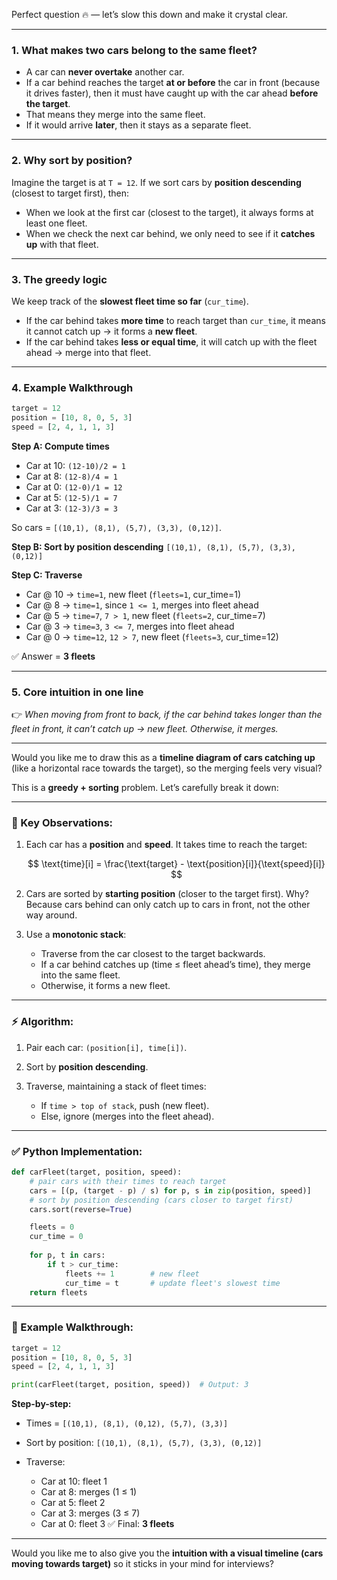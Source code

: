 Perfect question 🔥 — let’s slow this down and make it crystal clear.

---

### 1. What makes two cars belong to the same fleet?

* A car can **never overtake** another car.
* If a car behind reaches the target **at or before** the car in front (because it drives faster), then it must have caught up with the car ahead **before the target**.
* That means they merge into the same fleet.
* If it would arrive **later**, then it stays as a separate fleet.

---

### 2. Why sort by position?

Imagine the target is at `T = 12`.
If we sort cars by **position descending** (closest to target first), then:

* When we look at the first car (closest to the target), it always forms at least one fleet.
* When we check the next car behind, we only need to see if it **catches up** with that fleet.

---

### 3. The greedy logic

We keep track of the **slowest fleet time so far** (`cur_time`).

* If the car behind takes **more time** to reach target than `cur_time`, it means it cannot catch up → it forms a **new fleet**.
* If the car behind takes **less or equal time**, it will catch up with the fleet ahead → merge into that fleet.

---

### 4. Example Walkthrough

```python
target = 12
position = [10, 8, 0, 5, 3]
speed = [2, 4, 1, 1, 3]
```

**Step A: Compute times**

* Car at 10: `(12-10)/2 = 1`
* Car at 8: `(12-8)/4 = 1`
* Car at 0: `(12-0)/1 = 12`
* Car at 5: `(12-5)/1 = 7`
* Car at 3: `(12-3)/3 = 3`

So cars = `[(10,1), (8,1), (5,7), (3,3), (0,12)]`.

**Step B: Sort by position descending**
`[(10,1), (8,1), (5,7), (3,3), (0,12)]`

**Step C: Traverse**

* Car @ 10 → `time=1`, new fleet (`fleets=1`, cur\_time=1)
* Car @ 8 → `time=1`, since `1 <= 1`, merges into fleet ahead
* Car @ 5 → `time=7`, `7 > 1`, new fleet (`fleets=2`, cur\_time=7)
* Car @ 3 → `time=3`, `3 <= 7`, merges into fleet ahead
* Car @ 0 → `time=12`, `12 > 7`, new fleet (`fleets=3`, cur\_time=12)

✅ Answer = **3 fleets**

---

### 5. Core intuition in one line

👉 *When moving from front to back, if the car behind takes longer than the fleet in front, it can’t catch up → new fleet. Otherwise, it merges.*

---

Would you like me to draw this as a **timeline diagram of cars catching up** (like a horizontal race towards the target), so the merging feels very visual?






This is a **greedy + sorting** problem. Let’s carefully break it down:

---

### 🔎 Key Observations:

1. Each car has a **position** and **speed**.
   It takes time to reach the target:

   $$
   \text{time}[i] = \frac{\text{target} - \text{position}[i]}{\text{speed}[i]}
   $$

2. Cars are sorted by **starting position** (closer to the target first).
   Why? Because cars behind can only catch up to cars in front, not the other way around.

3. Use a **monotonic stack**:

   * Traverse from the car closest to the target backwards.
   * If a car behind catches up (time ≤ fleet ahead’s time), they merge into the same fleet.
   * Otherwise, it forms a new fleet.

---

### ⚡ Algorithm:

1. Pair each car: `(position[i], time[i])`.
2. Sort by **position descending**.
3. Traverse, maintaining a stack of fleet times:

   * If `time > top of stack`, push (new fleet).
   * Else, ignore (merges into the fleet ahead).

---

### ✅ Python Implementation:

```python
def carFleet(target, position, speed):
    # pair cars with their times to reach target
    cars = [(p, (target - p) / s) for p, s in zip(position, speed)]
    # sort by position descending (cars closer to target first)
    cars.sort(reverse=True)

    fleets = 0
    cur_time = 0
    
    for p, t in cars:
        if t > cur_time:
            fleets += 1        # new fleet
            cur_time = t       # update fleet's slowest time
    return fleets
```

---

### 🎯 Example Walkthrough:

```python
target = 12
position = [10, 8, 0, 5, 3]
speed = [2, 4, 1, 1, 3]

print(carFleet(target, position, speed))  # Output: 3
```

**Step-by-step:**

* Times = `[(10,1), (8,1), (0,12), (5,7), (3,3)]`
* Sort by position: `[(10,1), (8,1), (5,7), (3,3), (0,12)]`
* Traverse:

  * Car at 10: fleet 1
  * Car at 8: merges (1 ≤ 1)
  * Car at 5: fleet 2
  * Car at 3: merges (3 ≤ 7)
  * Car at 0: fleet 3
    ✅ Final: **3 fleets**

---

Would you like me to also give you the **intuition with a visual timeline (cars moving towards target)** so it sticks in your mind for interviews?
